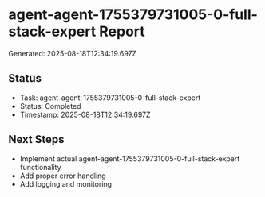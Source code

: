 # agent-agent-1755379731005-0-full-stack-expert Report

Generated: 2025-08-18T12:34:19.697Z

## Status
- Task: agent-agent-1755379731005-0-full-stack-expert
- Status: Completed
- Timestamp: 2025-08-18T12:34:19.697Z

## Next Steps
- Implement actual agent-agent-1755379731005-0-full-stack-expert functionality
- Add proper error handling
- Add logging and monitoring
